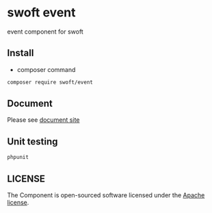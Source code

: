 # swoft event

event component for swoft

## Install

- composer command

```bash
composer require swoft/event
```

## Document

Please see [document site](https://swoft.org/docs)

## Unit testing

```bash
phpunit 
```

## LICENSE

The Component is open-sourced software licensed under the [Apache license](LICENSE).

